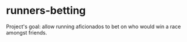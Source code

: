 # runners-betting
Project's goal: allow running aficionados to bet on who would win a race amongst friends. 
